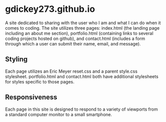 # gdickey273.github.io

A site dedicated to sharing with the user who I am and what I can do when it comes to coding. The site utilizes three pages: index.html (the landing page including an about me section), portfolio.html (containing links to several coding projects hosted on github), and contact.html (includes a form through which a user can submit their name, email, and message). 

## Styling

Each page utilizes an Eric Meyer reset.css and a parent style.css stylesheet. portfolio.html and contact.html both have additional stylesheets for styles specific to those pages. 

## Responsiveness
Each page in this site is designed to respond to a variety of viewports from a standard computer monitor to a small smartphone. 

